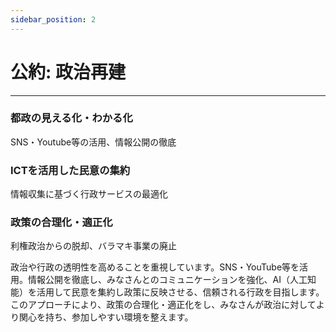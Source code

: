 ```yaml
---
sidebar_position: 2
---
```


# 公約: 政治再建
------------------

### 都政の見える化・わかる化
SNS・Youtube等の活用、情報公開の徹底

### ICTを活用した民意の集約
情報収集に基づく行政サービスの最適化

### 政策の合理化・適正化
利権政治からの脱却、バラマキ事業の廃止

政治や行政の透明性を高めることを重視しています。SNS・YouTube等を活用。情報公開を徹底し、みなさんとのコミュニケーションを強化、AI（人工知能）を活用して民意を集約し政策に反映させる、信頼される行政を目指します。
このアプローチにより、政策の合理化・適正化をし、みなさんが政治に対してより関心を持ち、参加しやすい環境を整えます。
